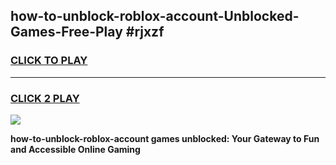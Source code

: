 
## how-to-unblock-roblox-account-Unblocked-Games-Free-Play #rjxzf
<h3>
<a href="https://us.freeplayer.one?title=how-to-unblock-roblox-account&ref=9M">CLICK TO PLAY</a></h3>
<hr>

<h3>
<a href="https://us.freeplayer.one?title=how-to-unblock-roblox-account&ref=9M">CLICK 2 PLAY</a>
  
</h3>

<a href="https://us.freeplayer.one?title=how-to-unblock-roblox-account&ref=9M"><img src="https://clearcache.store/games.png"></a>


**how-to-unblock-roblox-account games unblocked: Your Gateway to Fun and Accessible Online Gaming**
